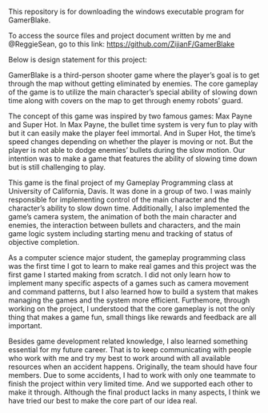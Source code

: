 This repository is for downloading the windows executable program for GamerBlake. 

To access the source files and project document written by me and @ReggieSean, go to this link: https://github.com/ZijianF/GamerBlake

Below is design statement for this project:

GamerBlake is a third-person shooter game where the player’s goal is to get through the map without getting eliminated by enemies. The core gameplay of the game is to utilize the main character’s special ability of slowing down time along with covers on the map to get through enemy robots’ guard. 

The concept of this game was inspired by two famous games: Max Payne and Super Hot. In Max Payne, the bullet time system is very fun to play with but it can easily make the player feel immortal. And in Super Hot, the time’s speed changes depending on whether the player is moving or not. But the player is not able to dodge enemies’ bullets during the slow motion. Our intention was to make a game that features the ability of slowing time down but is still challenging to play. 

This game is the final project of my Gameplay Programming class at University of California, Davis. It was done in a group of two. I was mainly responsible for implementing control of the main character and the character’s ability to slow down time. Additionally, I also implemented the game’s camera system, the animation of both the main character and enemies, the interaction between bullets and characters, and the main game logic system including starting menu and tracking of status of objective completion. 

As a computer science major student, the gameplay programming class was the first time I got to learn to make real games and this project was the first game I started making from scratch. I did not only learn how to implement many specific aspects of a games such as camera movement and command patterns, but I also learned how to build a system that makes managing the games and the system more efficient. Furthemore, through working on the project, I understood that the core gameplay is not the only thing that makes a game fun, small things like rewards and feedback are all important. 

Besides game development related knowledge, I also learned something essential for my future career. That is to keep communicating with people who work with me and try my best to work around with all available resources when an accident happens. Originally, the team should have four members. Due to some accidents, I had to work with only one teammate to finish the project within very limited time. And we supported each other to make it through. Although the final product lacks in many aspects, I think we have tried our best to make the core part of our idea real. 


